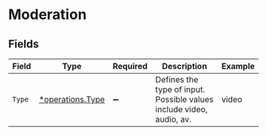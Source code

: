 # Moderation


## Fields

| Field                                                                 | Type                                                                  | Required                                                              | Description                                                           | Example                                                               |
| --------------------------------------------------------------------- | --------------------------------------------------------------------- | --------------------------------------------------------------------- | --------------------------------------------------------------------- | --------------------------------------------------------------------- |
| `Type`                                                                | [*operations.Type](../../models/operations/type.md)                   | :heavy_minus_sign:                                                    | Defines the type of input. Possible values include video, audio, av.<br/> | video                                                                 |